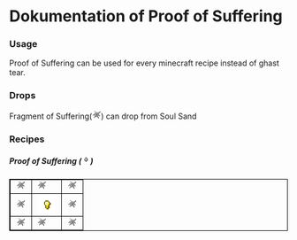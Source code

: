 # Dokumentation of Proof of Suffering

### Usage

Proof of Suffering can be used for every minecraft recipe instead of ghast tear.

### Drops

Fragment of Suffering(![](./../src/main/resources/assets/veganlife/textures/items/fragmentofsuffering.png?raw=true)) can drop from Soul Sand

### Recipes 

##### Proof of Suffering (![](./../src/main/resources/assets/veganlife/textures/items/proofofsuffering.png?raw=true))

<table style="border:1px solid black; border-collapse: collapse;">
    <tr style="border:1px solid black; border-collapse: collapse;">
        <td style="border:1px solid black;">&nbsp;<img src="./../src/main/resources/assets/veganlife/textures/items/fragmentofsuffering.png"/>&nbsp;</td>
        <td style="border:1px solid black;">&nbsp;<img src="./../src/main/resources/assets/veganlife/textures/items/fragmentofsuffering.png"/>&nbsp;</td>
        <td style="border:1px solid black;">&nbsp;<img src="./../src/main/resources/assets/veganlife/textures/items/fragmentofsuffering.png"/>&nbsp;</td>
    </tr>
    <tr style="border:1px solid black; border-collapse: collapse;">
        <td style="border:1px solid black;">&nbsp;<img src="./../src/main/resources/assets/veganlife/textures/items/fragmentofsuffering.png"/>&nbsp;</td>
        <td>&nbsp;<img src="./img/gold_nugget.png"/>&nbsp;</td>
        <td style="border:1px solid black;">&nbsp;<img src="./../src/main/resources/assets/veganlife/textures/items/fragmentofsuffering.png"/>&nbsp;</td>
    </tr>
    <tr style="border:1px solid black; border-collapse: collapse;">
        <td style="border:1px solid black;">&nbsp;<img src="./../src/main/resources/assets/veganlife/textures/items/fragmentofsuffering.png"/>&nbsp;</td>
        <td style="border:1px solid black;">&nbsp;<img src="./../src/main/resources/assets/veganlife/textures/items/fragmentofsuffering.png"/>&nbsp;</td>
        <td style="border:1px solid black;">&nbsp;<img src="./../src/main/resources/assets/veganlife/textures/items/fragmentofsuffering.png"/>&nbsp;</td>
    </tr>
</table>

